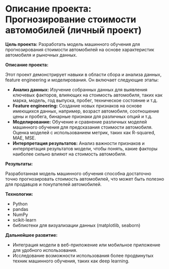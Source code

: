 # Описание проекта: Прогнозирование стоимости автомобилей (личный проект)

**Цель проекта:** Разработать модель машинного обучения для прогнозирования стоимости автомобилей на основе характеристик автомобиля и рыночных данных.

**Описание проекта:**

Этот проект демонстрирует навыки в области сбора и анализа данных, feature engineering и моделирования. Он включает следующие этапы:

* **Анализ данных:** Изучение собранных данных для выявления ключевых факторов, влияющих на стоимость автомобиля, таких как марка, модель, год выпуска, пробег, техническое состояние и т.д.
* **Feature engineering:** Создание новых признаков на основе имеющихся данных, например, возраст автомобиля, соотношение цены и пробега, бинарные признаки для различных опций и т.д.
* **Моделирование:** Обучение и сравнение различных моделей машинного обучения для предсказания стоимости автомобиля. Оценка моделей с использованием метрик, таких как R-squared, MAE, MSE.
* **Интерпретация результатов:** Анализ важности признаков и интерпретация результатов модели, чтобы понять, какие факторы наиболее сильно влияют на стоимость автомобиля.

**Результаты:**

Разработанная модель машинного обучения способна достаточно точно прогнозировать стоимость автомобилей, что может быть полезно для продавцов и покупателей автомобилей.

**Технологии:**

* Python
* pandas
* NumPy
* scikit-learn
* библиотеки для визуализации данных (matplotlib, seaborn)

**Дальнейшее развитие:**

* Интеграция модели в веб-приложение или мобильное приложение для удобного использования.
* Исследование возможности использования более продвинутых техник машинного обучения, таких как deep learning.
